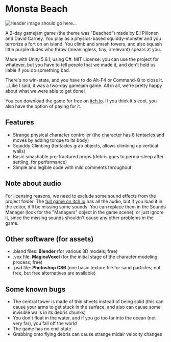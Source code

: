 # Monsta Beach

![Header image should go here...](https://puu.sh/wjlFI/3726844116.png "That poor monster just wants to play with his friends in the giant wooden sandbox, but they keep disappearing on him")

A 2-day gamejam game (the theme was "Beached") made by Eli Piilonen and David Carney.  You play as a physics-based squiddy-monster and you terrorize a fort on an island.  You climb and smash towers, and also squash little purple dudes who throw (meaningless, tiny, irrelevant) spears at you.

Made with Unity 5.6.1, using C#.  MIT License: you can use the project for whatever, but you have to tell people that we made it, and don't hold us liable if you do something bad.

There's no win-state, and you have to do Alt-F4 or Command-Q to close it.  ...Like I said, it was a two-day gamejam game.  All in all, we're pretty happy about what we were able to get done!

You can download the game for free on [itch.io](https://2darray.itch.io/monsta-beach).  If you think it's cool, you also have the option of paying for it.

## Features
  * Strange physical character controller (the character has 8 tentacles and moves by adding torque to its body)
  * Squiddy Climbing (tentacles grab objects, allows climbing up vertical walls)
  * Basic smashable pre-fractured props (debris goes to perma-sleep after settling, for performance)
  * Simple and legible code with mild comments throughout

## Note about audio
For licensing reasons, we need to exclude some sound effects from the project folder.  The [full game on itch.io](https://2darray.itch.io/monsta-beach) has all the audio, but if you load it in the editor, it'll be missing some sounds.  You can replace them in the Sounds Manager (look for the "Managers" object in the game scene), or just ignore it, since the missing sounds shouldn't cause any other problems in the game.

## Other software (for assets)
* .blend files:  **Blender** (for various 3D models; free)
* .vox file: **MagicaVoxel** (for the initial stage of the character modeling process; free)
* .psd file: **Photoshop CS6** (one basic texture file for sand particles; not free, but free alternatives are available)

## Some known bugs

* The central tower is made of thin sheets instead of being solid (this can cause your arms to get stuck in the surface, and also can cause some invisible walls in its debris chunks)
* You don't float in the water, and if you go too far into the ocean (not very far), you fall off the world
* The game has no end-state
* Grabbing onto flying debris can cause strange midair velocity changes